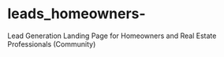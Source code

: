 # leads_homeowners-
Lead Generation Landing Page for Homeowners and Real Estate Professionals (Community)
